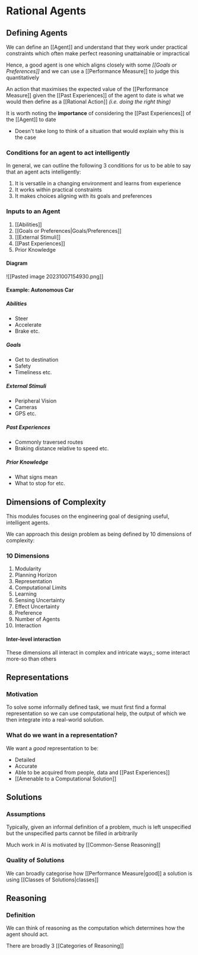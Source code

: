 # Rational Agents
## Defining Agents
We can define an [[Agent]] and understand that they work under practical constraints which often make perfect reasoning unattainable or impractical

Hence, a good agent is one which aligns closely with some *[[Goals or Preferences]]* and we can use a [[Performance Measure]] to judge this quantitatively

An action that maximises the expected value of the [[Performance Measure]] given the [[Past Experiences]] of the agent to date is what we would then define as a [[Rational Action]] *(i.e. doing the right thing)*

It is worth noting the **importance** of considering the [[Past Experiences]] of the [[Agent]] to date
- Doesn't take long to think of a situation that would explain why this is the case
### Conditions for an agent to act intelligently
In general, we can outline the following 3 conditions for us to be able to say that an agent acts intelligently:
1. It is versatile in a changing environment and learns from experience
2. It works within practical constraints
3. It makes choices aligning with its goals and preferences
### Inputs to an Agent
1. [[Abilities]]
2. [[Goals or Preferences|Goals/Preferences]]
3. [[External Stimuli]] 
4. [[Past Experiences]]
5. Prior Knowledge
#### Diagram
![[Pasted image 20231007154930.png]]
#### Example: Autonomous Car
##### Abilities
- Steer
- Accelerate
- Brake
etc.
##### Goals
- Get to destination
- Safety
- Timeliness
etc.
##### External Stimuli
- Peripheral Vision
- Cameras
- GPS
etc.
##### Past Experiences
- Commonly traversed routes
- Braking distance relative to speed
etc.
##### Prior Knowledge
- What signs mean
- What to stop for
etc.
## Dimensions of Complexity
This modules focuses on the engineering goal of designing useful, intelligent agents.

We can approach this design problem as being defined by 10 dimensions of complexity:
### 10 Dimensions
1. Modularity
2. Planning Horizon
3. Representation
4. Computational Limits
5. Learning
6. Sensing Uncertainty
7. Effect Uncertainty
8. Preference
9. Number of Agents
10. Interaction
#### Inter-level interaction
These dimensions all interact in complex and intricate ways,; some interact more-so than others

## Representations
### Motivation
To solve some informally defined task, we must first find a formal representation so we can use computational help, the output of which we then integrate into a real-world solution.
### What do we want in a representation?
We want a *good* representation to be:
- Detailed
- Accurate
- Able to be acquired from people, data and [[Past Experiences]]
- [[Amenable to a Computational Solution]]
## Solutions
### Assumptions
Typically, given an informal definition of a problem, much is left unspecified but the unspecified parts cannot be filled in arbitrarily

Much work in AI is motivated by [[Common-Sense Reasoning]]
### Quality of Solutions
We can broadly categorise how [[Performance Measure|good]] a solution is using [[Classes of Solutions|classes]]
## Reasoning
### Definition
We can think of reasoning as the computation which determines how the agent should act.

There are broadly 3 [[Categories of Reasoning]]